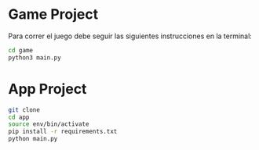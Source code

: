 # Game Project

Para correr el juego debe seguir las siguientes instrucciones en la terminal:


```sh
cd game
python3 main.py 
```

# App Project

```sh
git clone 
cd app
source env/bin/activate
pip install -r requirements.txt
python main.py
```